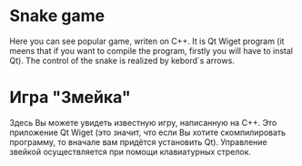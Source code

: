 # Snake game
Here you can see popular game, writen on C++. It is Qt Wiget program (it meens that if you want to compile the program, firstly you will have to instal Qt).
The control of the snake is realized by kebord`s arrows.

# Игра "Змейка"
Здесь Вы можете увидеть известную игру, написанную на С++. Это приложение Qt Wiget (это значит, что если Вы хотите скомпилировать программу, то вначале вам придётся установить Qt).
Управление звейкой осуществляется при помощи клавиатурных стрелок.
